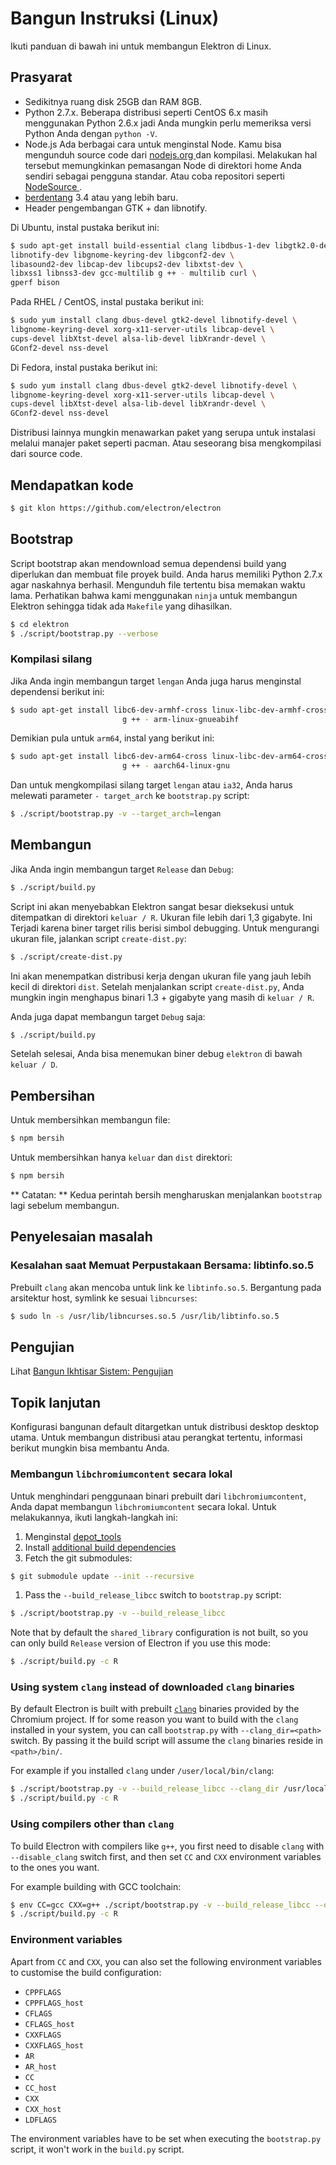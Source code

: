 # Bangun Instruksi (Linux)

Ikuti panduan di bawah ini untuk membangun Elektron di Linux.

## Prasyarat

* Sedikitnya ruang disk 25GB dan RAM 8GB.
* Python 2.7.x. Beberapa distribusi seperti CentOS 6.x masih menggunakan Python 2.6.x jadi Anda mungkin perlu memeriksa versi Python Anda dengan ` python -V `.
* Node.js Ada berbagai cara untuk menginstal Node. Kamu bisa mengunduh source code dari [ nodejs.org ](http://nodejs.org) dan kompilasi. Melakukan hal tersebut memungkinkan pemasangan Node di direktori home Anda sendiri sebagai pengguna standar. Atau coba repositori seperti [ NodeSource ](https://nodesource.com/blog/nodejs-v012-iojs-and-the-nodesource-linux-repositories).
* [berdentang](https://clang.llvm.org/get_started.html) 3.4 atau yang lebih baru.
* Header pengembangan GTK + dan libnotify.

Di Ubuntu, instal pustaka berikut ini:

```sh
$ sudo apt-get install build-essential clang libdbus-1-dev libgtk2.0-dev \ 
libnotify-dev libgnome-keyring-dev libgconf2-dev \
libasound2-dev libcap-dev libcups2-dev libxtst-dev \
libxss1 libnss3-dev gcc-multilib g ++ - multilib curl \
gperf bison
```

Pada RHEL / CentOS, instal pustaka berikut ini:

```sh
$ sudo yum install clang dbus-devel gtk2-devel libnotify-devel \
libgnome-keyring-devel xorg-x11-server-utils libcap-devel \
cups-devel libXtst-devel alsa-lib-devel libXrandr-devel \
GConf2-devel nss-devel
```

Di Fedora, instal pustaka berikut ini:

```sh
$ sudo yum install clang dbus-devel gtk2-devel libnotify-devel \
libgnome-keyring-devel xorg-x11-server-utils libcap-devel \
cups-devel libXtst-devel alsa-lib-devel libXrandr-devel \
GConf2-devel nss-devel
```

Distribusi lainnya mungkin menawarkan paket yang serupa untuk instalasi melalui manajer paket seperti pacman. Atau seseorang bisa mengkompilasi dari source code.

## Mendapatkan kode

```sh
$ git klon https://github.com/electron/electron
```

## Bootstrap

Script bootstrap akan mendownload semua dependensi build yang diperlukan dan membuat file proyek build. Anda harus memiliki Python 2.7.x agar naskahnya berhasil. Mengunduh file tertentu bisa memakan waktu lama. Perhatikan bahwa kami menggunakan ` ninja ` untuk membangun Elektron sehingga tidak ada ` Makefile ` yang dihasilkan.

```sh
$ cd elektron
$ ./script/bootstrap.py --verbose
```

### Kompilasi silang

Jika Anda ingin membangun target ` lengan ` Anda juga harus menginstal dependensi berikut ini:

```sh
$ sudo apt-get install libc6-dev-armhf-cross linux-libc-dev-armhf-cross \
                         g ++ - arm-linux-gnueabihf
```

Demikian pula untuk ` arm64 `, instal yang berikut ini:

```sh
$ sudo apt-get install libc6-dev-arm64-cross linux-libc-dev-arm64-cross \
                         g ++ - aarch64-linux-gnu
```

Dan untuk mengkompilasi silang target ` lengan ` atau ` ia32 `, Anda harus melewati parameter ` - target_arch ` ke ` bootstrap.py ` script:

```sh
$ ./script/bootstrap.py -v --target_arch=lengan
```

## Membangun

Jika Anda ingin membangun target ` Release ` dan ` Debug `:

```sh
$ ./script/build.py
```

Script ini akan menyebabkan Elektron sangat besar dieksekusi untuk ditempatkan di direktori ` keluar / R `. Ukuran file lebih dari 1,3 gigabyte. Ini Terjadi karena biner target rilis berisi simbol debugging. Untuk mengurangi ukuran file, jalankan script ` create-dist.py `:

```sh
$ ./script/create-dist.py
```

Ini akan menempatkan distribusi kerja dengan ukuran file yang jauh lebih kecil di direktori ` dist `. Setelah menjalankan script ` create-dist.py `, Anda mungkin ingin menghapus binari 1.3 + gigabyte yang masih di ` keluar / R `.

Anda juga dapat membangun target ` Debug ` saja:

```sh
$ ./script/build.py
```

Setelah selesai, Anda bisa menemukan biner debug ` elektron ` di bawah ` keluar / D `.

## Pembersihan

Untuk membersihkan membangun file:

```sh
$ npm bersih
```

Untuk membersihkan hanya ` keluar ` dan ` dist ` direktori:

```sh
$ npm bersih
```

** Catatan: ** Kedua perintah bersih mengharuskan menjalankan ` bootstrap ` lagi sebelum membangun.

## Penyelesaian masalah

### Kesalahan saat Memuat Perpustakaan Bersama: libtinfo.so.5

Prebuilt ` clang ` akan mencoba untuk link ke ` libtinfo.so.5 `. Bergantung pada arsitektur host, symlink ke sesuai ` libncurses `:

```sh
$ sudo ln -s /usr/lib/libncurses.so.5 /usr/lib/libtinfo.so.5
```

## Pengujian

Lihat [ Bangun Ikhtisar Sistem: Pengujian ](build-system-overview.md#tests)

## Topik lanjutan

Konfigurasi bangunan default ditargetkan untuk distribusi desktop desktop utama. Untuk membangun distribusi atau perangkat tertentu, informasi berikut mungkin bisa membantu Anda.

### Membangun ` libchromiumcontent ` secara lokal

Untuk menghindari penggunaan binari prebuilt dari ` libchromiumcontent `, Anda dapat membangun ` libchromiumcontent ` secara lokal. Untuk melakukannya, ikuti langkah-langkah ini:

1. Menginstal [depot_tools](https://chromium.googlesource.com/chromium/src/+/master/docs/linux_build_instructions.md#Install)
2. Install [additional build dependencies](https://chromium.googlesource.com/chromium/src/+/master/docs/linux_build_instructions.md#Install-additional-build-dependencies)
3. Fetch the git submodules:

```sh
$ git submodule update --init --recursive
```

1. Pass the `--build_release_libcc` switch to `bootstrap.py` script:

```sh
$ ./script/bootstrap.py -v --build_release_libcc
```

Note that by default the `shared_library` configuration is not built, so you can only build `Release` version of Electron if you use this mode:

```sh
$ ./script/build.py -c R
```

### Using system `clang` instead of downloaded `clang` binaries

By default Electron is built with prebuilt [`clang`](https://clang.llvm.org/get_started.html) binaries provided by the Chromium project. If for some reason you want to build with the `clang` installed in your system, you can call `bootstrap.py` with `--clang_dir=<path>` switch. By passing it the build script will assume the `clang` binaries reside in `<path>/bin/`.

For example if you installed `clang` under `/user/local/bin/clang`:

```sh
$ ./script/bootstrap.py -v --build_release_libcc --clang_dir /usr/local
$ ./script/build.py -c R
```

### Using compilers other than `clang`

To build Electron with compilers like `g++`, you first need to disable `clang` with `--disable_clang` switch first, and then set `CC` and `CXX` environment variables to the ones you want.

For example building with GCC toolchain:

```sh
$ env CC=gcc CXX=g++ ./script/bootstrap.py -v --build_release_libcc --disable_clang
$ ./script/build.py -c R
```

### Environment variables

Apart from `CC` and `CXX`, you can also set the following environment variables to customise the build configuration:

* `CPPFLAGS`
* `CPPFLAGS_host`
* `CFLAGS`
* `CFLAGS_host`
* `CXXFLAGS`
* `CXXFLAGS_host`
* `AR`
* `AR_host`
* `CC`
* `CC_host`
* `CXX`
* `CXX_host`
* `LDFLAGS`

The environment variables have to be set when executing the `bootstrap.py` script, it won't work in the `build.py` script.